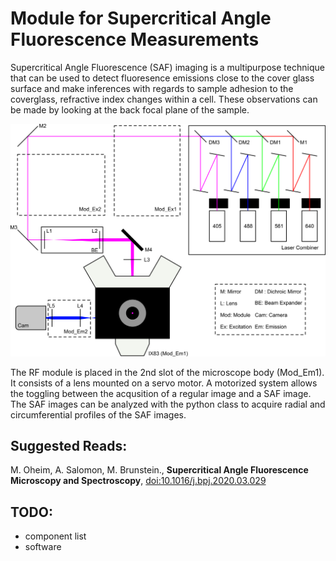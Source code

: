 # Module for Supercritical Angle Fluorescence Measurements

Supercritical Angle Fluorescence (SAF) imaging is a multipurpose technique that can be used to detect fluoresence emissions close to the cover glass surface and make inferences with regards to sample adhesion to the coverglass, refractive index changes within a cell. These observations can be made by looking at the back focal plane of the sample.


![SAF Schematic](/images/schematic.png)


The RF module is placed in the 2nd slot of the microscope body (Mod_Em1). It consists of a lens mounted on a servo motor. A motorized system allows the toggling between the acqusition of a regular image and a SAF image. The SAF images can be analyzed with the python class to acquire radial and circumferential profiles of the SAF images.


## Suggested Reads:
M. Oheim, A. Salomon, M. Brunstein., **Supercritical Angle Fluorescence Microscopy and Spectroscopy**, [doi:10.1016/j.bpj.2020.03.029](https://www.sciencedirect.com/science/article/pii/S0006349520303003)

## TODO:
* component list
* software